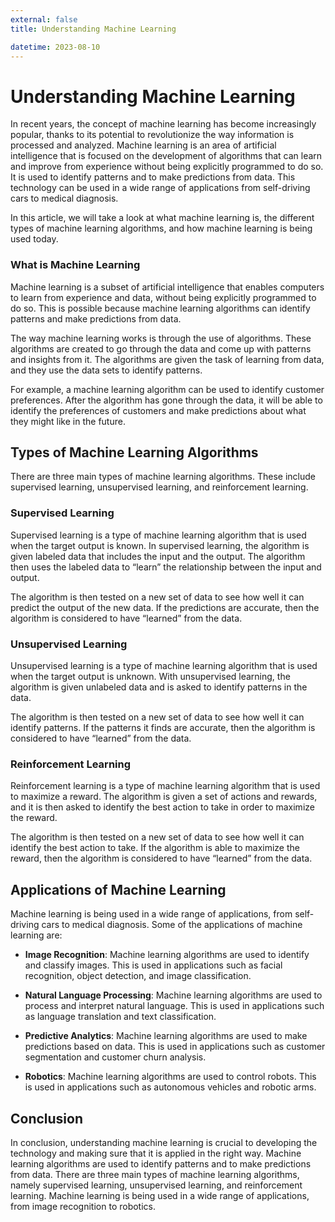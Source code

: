 ```yaml
---
external: false
title: Understanding Machine Learning

datetime: 2023-08-10
---
```



# Understanding Machine Learning

In recent years, the concept of machine learning has become increasingly popular, thanks to its potential to revolutionize the way information is processed and analyzed. Machine learning is an area of artificial intelligence that is focused on the development of algorithms that can learn and improve from experience without being explicitly programmed to do so. It is used to identify patterns and to make predictions from data. This technology can be used in a wide range of applications from self-driving cars to medical diagnosis. 

In this article, we will take a look at what machine learning is, the different types of machine learning algorithms, and how machine learning is being used today. 

### What is Machine Learning

Machine learning is a subset of artificial intelligence that enables computers to learn from experience and data, without being explicitly programmed to do so. This is possible because machine learning algorithms can identify patterns and make predictions from data. 

The way machine learning works is through the use of algorithms. These algorithms are created to go through the data and come up with patterns and insights from it. The algorithms are given the task of learning from data, and they use the data sets to identify patterns. 

For example, a machine learning algorithm can be used to identify customer preferences. After the algorithm has gone through the data, it will be able to identify the preferences of customers and make predictions about what they might like in the future. 

## Types of Machine Learning Algorithms

There are three main types of machine learning algorithms. These include supervised learning, unsupervised learning, and reinforcement learning.

### Supervised Learning

Supervised learning is a type of machine learning algorithm that is used when the target output is known. In supervised learning, the algorithm is given labeled data that includes the input and the output. The algorithm then uses the labeled data to “learn” the relationship between the input and output.

The algorithm is then tested on a new set of data to see how well it can predict the output of the new data. If the predictions are accurate, then the algorithm is considered to have “learned” from the data. 

### Unsupervised Learning

Unsupervised learning is a type of machine learning algorithm that is used when the target output is unknown. With unsupervised learning, the algorithm is given unlabeled data and is asked to identify patterns in the data. 

The algorithm is then tested on a new set of data to see how well it can identify patterns. If the patterns it finds are accurate, then the algorithm is considered to have “learned” from the data. 

### Reinforcement Learning

Reinforcement learning is a type of machine learning algorithm that is used to maximize a reward. The algorithm is given a set of actions and rewards, and it is then asked to identify the best action to take in order to maximize the reward.

The algorithm is then tested on a new set of data to see how well it can identify the best action to take. If the algorithm is able to maximize the reward, then the algorithm is considered to have “learned” from the data. 

## Applications of Machine Learning

Machine learning is being used in a wide range of applications, from self-driving cars to medical diagnosis. Some of the applications of machine learning are: 

- **Image Recognition**: Machine learning algorithms are used to identify and classify images. This is used in applications such as facial recognition, object detection, and image classification. 

- **Natural Language Processing**: Machine learning algorithms are used to process and interpret natural language. This is used in applications such as language translation and text classification. 

- **Predictive Analytics**: Machine learning algorithms are used to make predictions based on data. This is used in applications such as customer segmentation and customer churn analysis. 

- **Robotics**: Machine learning algorithms are used to control robots. This is used in applications such as autonomous vehicles and robotic arms. 

## Conclusion

In conclusion, understanding machine learning is crucial to developing the technology and making sure that it is applied in the right way. Machine learning algorithms are used to identify patterns and to make predictions from data. There are three main types of machine learning algorithms, namely supervised learning, unsupervised learning, and reinforcement learning. Machine learning is being used in a wide range of applications, from image recognition to robotics.
